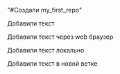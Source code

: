 "#Создали my_first_repo" 

Добавили текст

Добавили текст через web браузер

Добавили текст локально

Добавили текст в новой ветке

